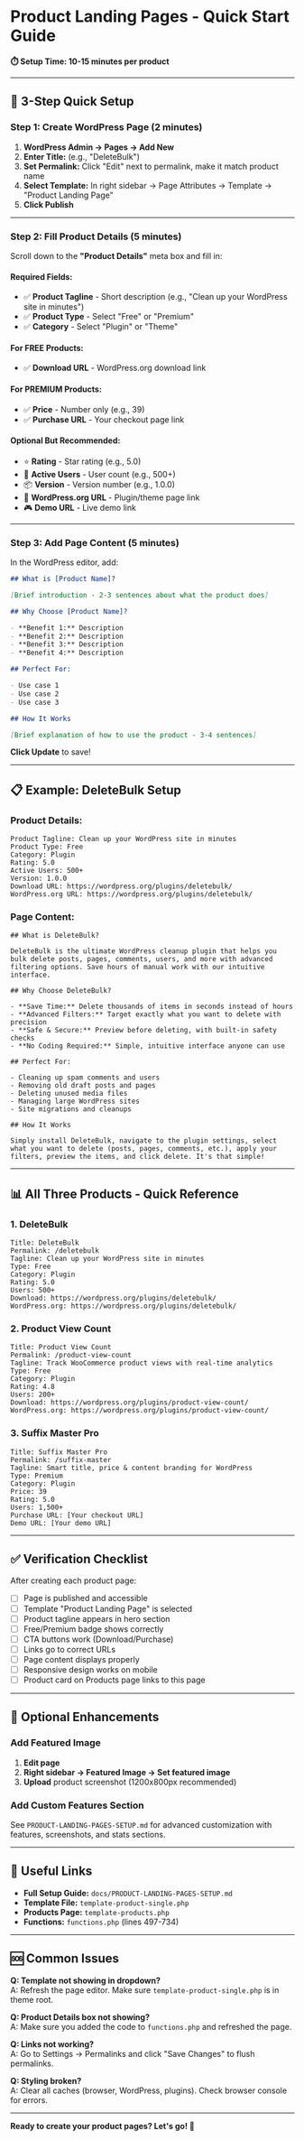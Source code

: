 # Product Landing Pages - Quick Start Guide

**⏱️ Setup Time: 10-15 minutes per product**

---

## 🚀 3-Step Quick Setup

### Step 1: Create WordPress Page (2 minutes)

1. **WordPress Admin → Pages → Add New**
2. **Enter Title:** (e.g., "DeleteBulk")
3. **Set Permalink:** Click "Edit" next to permalink, make it match product name
4. **Select Template:** In right sidebar → Page Attributes → Template → "Product Landing Page"
5. **Click Publish**

---

### Step 2: Fill Product Details (5 minutes)

Scroll down to the **"Product Details"** meta box and fill in:

#### **Required Fields:**
- ✅ **Product Tagline** - Short description (e.g., "Clean up your WordPress site in minutes")
- ✅ **Product Type** - Select "Free" or "Premium"
- ✅ **Category** - Select "Plugin" or "Theme"

#### **For FREE Products:**
- ✅ **Download URL** - WordPress.org download link

#### **For PREMIUM Products:**
- ✅ **Price** - Number only (e.g., 39)
- ✅ **Purchase URL** - Your checkout page link

#### **Optional But Recommended:**
- ⭐ **Rating** - Star rating (e.g., 5.0)
- 👥 **Active Users** - User count (e.g., 500+)
- 📦 **Version** - Version number (e.g., 1.0.0)
- 🔗 **WordPress.org URL** - Plugin/theme page link
- 🎮 **Demo URL** - Live demo link

---

### Step 3: Add Page Content (5 minutes)

In the WordPress editor, add:

```markdown
## What is [Product Name]?

[Brief introduction - 2-3 sentences about what the product does]

## Why Choose [Product Name]?

- **Benefit 1:** Description
- **Benefit 2:** Description
- **Benefit 3:** Description
- **Benefit 4:** Description

## Perfect For:

- Use case 1
- Use case 2
- Use case 3

## How It Works

[Brief explanation of how to use the product - 3-4 sentences]
```

**Click Update** to save!

---

## 📋 Example: DeleteBulk Setup

### Product Details:
```
Product Tagline: Clean up your WordPress site in minutes
Product Type: Free
Category: Plugin
Rating: 5.0
Active Users: 500+
Version: 1.0.0
Download URL: https://wordpress.org/plugins/deletebulk/
WordPress.org URL: https://wordpress.org/plugins/deletebulk/
```

### Page Content:
```
## What is DeleteBulk?

DeleteBulk is the ultimate WordPress cleanup plugin that helps you bulk delete posts, pages, comments, users, and more with advanced filtering options. Save hours of manual work with our intuitive interface.

## Why Choose DeleteBulk?

- **Save Time:** Delete thousands of items in seconds instead of hours
- **Advanced Filters:** Target exactly what you want to delete with precision
- **Safe & Secure:** Preview before deleting, with built-in safety checks
- **No Coding Required:** Simple, intuitive interface anyone can use

## Perfect For:

- Cleaning up spam comments and users
- Removing old draft posts and pages
- Deleting unused media files
- Managing large WordPress sites
- Site migrations and cleanups

## How It Works

Simply install DeleteBulk, navigate to the plugin settings, select what you want to delete (posts, pages, comments, etc.), apply your filters, preview the items, and click delete. It's that simple!
```

---

## 📊 All Three Products - Quick Reference

### **1. DeleteBulk**
```
Title: DeleteBulk
Permalink: /deletebulk
Tagline: Clean up your WordPress site in minutes
Type: Free
Category: Plugin
Rating: 5.0
Users: 500+
Download: https://wordpress.org/plugins/deletebulk/
WordPress.org: https://wordpress.org/plugins/deletebulk/
```

### **2. Product View Count**
```
Title: Product View Count
Permalink: /product-view-count
Tagline: Track WooCommerce product views with real-time analytics
Type: Free
Category: Plugin
Rating: 4.8
Users: 200+
Download: https://wordpress.org/plugins/product-view-count/
WordPress.org: https://wordpress.org/plugins/product-view-count/
```

### **3. Suffix Master Pro**
```
Title: Suffix Master Pro
Permalink: /suffix-master
Tagline: Smart title, price & content branding for WordPress
Type: Premium
Category: Plugin
Price: 39
Rating: 5.0
Users: 1,500+
Purchase URL: [Your checkout URL]
Demo URL: [Your demo URL]
```

---

## ✅ Verification Checklist

After creating each product page:

- [ ] Page is published and accessible
- [ ] Template "Product Landing Page" is selected
- [ ] Product tagline appears in hero section
- [ ] Free/Premium badge shows correctly
- [ ] CTA buttons work (Download/Purchase)
- [ ] Links go to correct URLs
- [ ] Page content displays properly
- [ ] Responsive design works on mobile
- [ ] Product card on Products page links to this page

---

## 🎨 Optional Enhancements

### Add Featured Image
1. **Edit page**
2. **Right sidebar → Featured Image → Set featured image**
3. **Upload** product screenshot (1200x800px recommended)

### Add Custom Features Section
See `PRODUCT-LANDING-PAGES-SETUP.md` for advanced customization with features, screenshots, and stats sections.

---

## 🔗 Useful Links

- **Full Setup Guide:** `docs/PRODUCT-LANDING-PAGES-SETUP.md`
- **Template File:** `template-product-single.php`
- **Products Page:** `template-products.php`
- **Functions:** `functions.php` (lines 497-734)

---

## 🆘 Common Issues

**Q: Template not showing in dropdown?**  
A: Refresh the page editor. Make sure `template-product-single.php` is in theme root.

**Q: Product Details box not showing?**  
A: Make sure you added the code to `functions.php` and refreshed the page.

**Q: Links not working?**  
A: Go to Settings → Permalinks and click "Save Changes" to flush permalinks.

**Q: Styling broken?**  
A: Clear all caches (browser, WordPress, plugins). Check browser console for errors.

---

**Ready to create your product pages? Let's go! 🚀**

